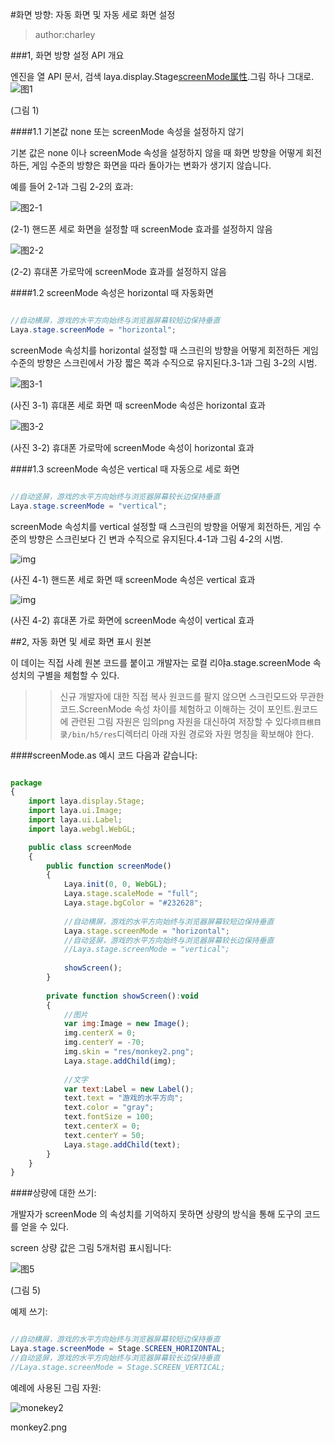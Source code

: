 #화면 방향: 자동 화면 및 자동 세로 화면 설정

> author:charley
>>

###1, 화면 방향 설정 API 개요

엔진을 열 API 문서, 검색 laya.display.Stage[screenMode属性](https://layaair.ldc.layabox.com/api/?category=Core&class=laya.display.Stage%3Ch1%3EscreenMode).그림 하나 그대로.![图1](img/1-1.png) 


(그림 1)

####1.1 기본값 none 또는 screenMode 속성을 설정하지 않기

기본 값은 none 이나 screenMode 속성을 설정하지 않을 때 화면 방향을 어떻게 회전하든, 게임 수준의 방향은 화면을 따라 돌아가는 변화가 생기지 않습니다.

예를 들어 2-1과 그림 2-2의 효과:

![图2-1](img/2-2.png) 


(2-1) 핸드폰 세로 화면을 설정할 때 screenMode 효과를 설정하지 않음

![图2-2](img/2-1.png) 


(2-2) 휴대폰 가로막에 screenMode 효과를 설정하지 않음

####1.2 screenMode 속성은 horizontal 때 자동화면


```java

//自动横屏，游戏的水平方向始终与浏览器屏幕较短边保持垂直
Laya.stage.screenMode = "horizontal";
```


screenMode 속성치를 horizontal 설정할 때 스크린의 방향을 어떻게 회전하든 게임 수준의 방향은 스크린에서 가장 짧은 쪽과 수직으로 유지된다.3-1과 그림 3-2의 시범.

![图3-1](img/3-2.png) 


(사진 3-1) 휴대폰 세로 화면 때 screenMode 속성은 horizontal 효과

![图3-2](img/3-1.png) 


(사진 3-2) 휴대폰 가로막에 screenMode 속성이 horizontal 효과



####1.3 screenMode 속성은 vertical 때 자동으로 세로 화면


```java

//自动竖屏，游戏的水平方向始终与浏览器屏幕较长边保持垂直
Laya.stage.screenMode = "vertical";
```


screenMode 속성치를 vertical 설정할 때 스크린의 방향을 어떻게 회전하든, 게임 수준의 방향은 스크린보다 긴 변과 수직으로 유지된다.4-1과 그림 4-2의 시범.

![img](img/4-1.png) 


(사진 4-1) 핸드폰 세로 화면 때 screenMode 속성은 vertical 효과

![img](img/4-2.png)  


(사진 4-2) 휴대폰 가로 화면에 screenMode 속성이 vertical 효과



##2, 자동 화면 및 세로 화면 표시 원본

이 데이는 직접 사례 원본 코드를 붙이고 개발자는 로컬 리야a.stage.screenMode 속성치의 구별을 체험할 수 있다.

>> 신규 개발자에 대한 직접 복사 원코드를 팔지 않으면 스크린모드와 무관한 코드.ScreenMode 속성 차이를 체험하고 이해하는 것이 포인트.원코드에 관련된 그림 자원은 임의png 자원을 대신하여 저장할 수 있다`项目根目录/bin/h5/res`디렉터리 아래 자원 경로와 자원 명칭을 확보해야 한다.

####screenMode.as 예시 코드 다음과 같습니다:


```javascript

package
{
	import laya.display.Stage;
	import laya.ui.Image;
	import laya.ui.Label;
	import laya.webgl.WebGL;

	public class screenMode
	{
		public function screenMode()
		{
			Laya.init(0, 0, WebGL);
			Laya.stage.scaleMode = "full";
			Laya.stage.bgColor = "#232628";
		
			//自动横屏，游戏的水平方向始终与浏览器屏幕较短边保持垂直
			Laya.stage.screenMode = "horizontal";
			//自动竖屏，游戏的水平方向始终与浏览器屏幕较长边保持垂直
			//Laya.stage.screenMode = "vertical";
			
			showScreen();
		}
		
		private function showScreen():void
		{
			//图片
			var img:Image = new Image();
			img.centerX = 0;
			img.centerY = -70;
			img.skin = "res/monkey2.png";
			Laya.stage.addChild(img);
		
			//文字
			var text:Label = new Label();
			text.text = "游戏的水平方向";
			text.color = "gray";
			text.fontSize = 100;
			text.centerX = 0;
			text.centerY = 50;
			Laya.stage.addChild(text);
		}
	}
}
```




####상량에 대한 쓰기:

개발자가 screenMode 의 속성치를 기억하지 못하면 상량의 방식을 통해 도구의 코드를 얻을 수 있다.

screen 상량 값은 그림 5개처럼 표시됩니다:

![图5](img/5.png) 


(그림 5)

예제 쓰기:


```java

//自动横屏，游戏的水平方向始终与浏览器屏幕较短边保持垂直
Laya.stage.screenMode = Stage.SCREEN_HORIZONTAL;
//自动竖屏，游戏的水平方向始终与浏览器屏幕较长边保持垂直
//Laya.stage.screenMode = Stage.SCREEN_VERTICAL;
```




예례에 사용된 그림 자원:

![monekey2](img/monkey2.png) 


monkey2.png
